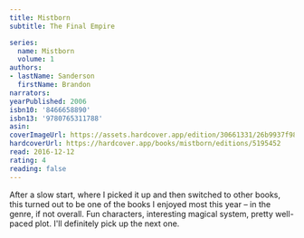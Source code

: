 ```yaml
---
title: Mistborn
subtitle: The Final Empire

series:
  name: Mistborn
  volume: 1
authors:
- lastName: Sanderson
  firstName: Brandon
narrators:
yearPublished: 2006
isbn10: '8466658890'
isbn13: '9780765311788'
asin:
coverImageUrl: https://assets.hardcover.app/edition/30661331/26b9937f98d3884c53af4b685504e9577bca036e.jpeg
hardcoverUrl: https://hardcover.app/books/mistborn/editions/5195452
read: 2016-12-12
rating: 4
reading: false
---
```

After a slow start, where I picked it up and then switched to other books, this turned out to be one of the books I enjoyed most this year – in the genre, if not overall. Fun characters, interesting magical system, pretty well-paced plot. I'll definitely pick up the next one.
